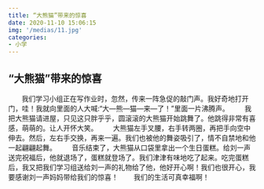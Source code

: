 ```yaml
---
title: “大熊猫”带来的惊喜
date: 2020-11-10 15:06:15
img: '/medias/11.jpg'
categories:
- 小学
---
```


## “大熊猫”带来的惊喜
&nbsp;&nbsp;&nbsp;&nbsp;&nbsp;&nbsp;&nbsp;我们学习小组正在写作业时，忽然，传来一阵急促的敲门声。我好奇地打开门，哇！我就向里面的人大喊:“大—熊—猫—来—了！”里面一片沸腾声。
&nbsp;&nbsp;&nbsp;&nbsp;&nbsp;&nbsp;&nbsp;我把大熊猫请进屋，只见这只胖乎乎，圆滚滚的大熊猫开始跳舞了。他跳得非常有喜感，萌萌的。让人开怀大笑。
&nbsp;&nbsp;&nbsp;&nbsp;&nbsp;&nbsp;&nbsp;大熊猫左手叉腰，右手转两圈，再把手向空中伸去。然后，左右手交换，再来一遍。我们也被他的舞姿吸引了，情不自禁地和他一起翩翩起舞。
&nbsp;&nbsp;&nbsp;&nbsp;&nbsp;&nbsp;&nbsp;音乐结束了，大熊猫从口袋里拿出一个生日蛋糕。给刘一声送完祝福后，他就退场了，蛋糕就登场了。我们津津有味地吃了起来。吃完蛋糕后，我又把我们学习组送给刘一声的礼物给了他，他好开心啊！我们也很开心，我要感谢刘一声妈妈带给我们的惊喜！
&nbsp;&nbsp;&nbsp;&nbsp;&nbsp;&nbsp;&nbsp;我们的生活可真幸福啊！